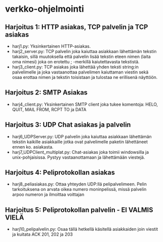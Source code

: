 # verkko-ohjelmointi

## Harjoitus 1: HTTP asiakas, TCP palvelin ja TCP asiakas 

- harj1.py: Yksinkertainen HTTP-asiakas.
- harj2_server.py: TCP palvelin joka kaiuttaa asiakkaan lähettämän tekstin takaisin, sillä muutoksella että palvelin lisää tekstin eteen nimen (laita oma nimesi) joka on erotettu ; -merkillä kaiutettavasta tekstistä.
- harj3_client.py: TCP asiakas joka lähettää yhden teksti string:in palvelimelle ja joka vastaanottaa palvelimen kaiuttaman viestin sekä osaa erottaa nimen ja tekstin toisistaan ja tulostaa ne erillisenä näyttöön.

## Harjoitus 2: SMTP Asiakas

- harj4_client.py: Yksinkertainen SMTP client joka tukee komentoja: HELO, QUIT, MAIL FROM, RCPT TO ja DATA

## Harjoitus 3: UDP Chat asiakas ja palvelin

- harj6_UDPServer.py: UDP palvelin joka kaiuttaa asiakkaan lähettämän tekstin kaikille asiakkaille jotka ovat palvelimelle paketin lähettäneet ennen ko. asiakasta.
- harj7_UDPClient_multiplat.py: Chat-asiakas joka toimii windowsilla ja unix-pohjaisissa. Pystyy vastaanottamaan ja lähettämään viestejä.

## Harjoitus 4: Peliprotokollan asiakas

- harj8_peliasiakas.py: Ottaa yhteyden UDP:llä pelipalvelimeen. Pelin tarkoituksena on arvata oikea numero moninpelissä, missä palvelin arpoo numeron ja ilmoittaa voittajan

## Harjoitus 5: Peliprotokollan palvelin - EI VALMIS VIELÄ

- harj10_pelipalvelin.py: Osaa tällä hetkellä käsitellä asiakkaiden join viestit ja kuitata ACK 201, 202 ja 203

